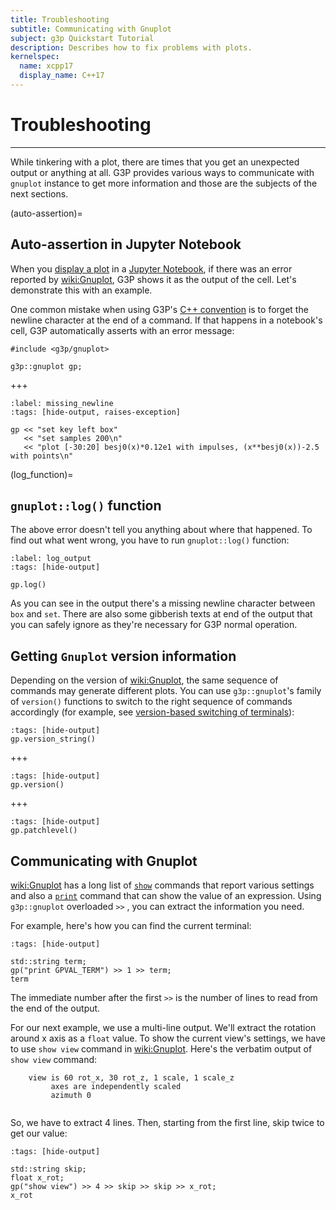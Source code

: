 ```yaml
---
title: Troubleshooting
subtitle: Communicating with Gnuplot
subject: g3p Quickstart Tutorial
description: Describes how to fix problems with plots.
kernelspec:
  name: xcpp17
  display_name: C++17
---
```


# Troubleshooting

---

While tinkering with a plot, there are times that you get an unexpected output or anything at all. G3P provides various ways to communicate with `gnuplot` instance to get more information and those are the subjects of the next sections.

(auto-assertion)=
## Auto-assertion in Jupyter Notebook

When you [display a plot](#display-the-plot) in a [Jupyter Notebook](wiki:Project_Jupyter), if there was an error reported by <wiki:Gnuplot>, G3P shows it as the output of the cell. Let's demonstrate this with an example.

One common mistake when using G3P's [C++ convention](#cpp_convention) is to forget the newline character at the end of a command. If that happens in a notebook's cell, G3P automatically asserts with an error message:

```{code-cell} cpp
#include <g3p/gnuplot>

g3p::gnuplot gp;
```
+++
```{code-cell} cpp
:label: missing_newline
:tags: [hide-output, raises-exception]

gp << "set key left box"
   << "set samples 200\n"
   << "plot [-30:20] besj0(x)*0.12e1 with impulses, (x**besj0(x))-2.5 with points\n"
```

(log_function)=
## `gnuplot::log()` function 

The above error doesn't tell you anything about where that happened. To find out what went wrong, you have to run `gnuplot::log()` function:

```{code-cell} cpp
:label: log_output
:tags: [hide-output]

gp.log()
```

As you can see in the output there's a missing newline character between `box` and `set`. There are also some gibberish texts at end of the output that you can safely ignore as they're necessary for G3P normal operation.

## Getting `Gnuplot` version information

Depending on the version of <wiki:Gnuplot>, the same sequence of commands may generate different plots. You can use `g3p::gnuplot`'s family of `version()` functions to switch to the right sequence of commands accordingly (for example, see [version-based switching of terminals](#version-based-switching)):

```{code-cell} cpp
:tags: [hide-output]
gp.version_string()
```
+++
```{code-cell} cpp
:tags: [hide-output]
gp.version()
```
+++
```{code-cell} cpp
:tags: [hide-output]
gp.patchlevel()
```

## Communicating with Gnuplot

<wiki:Gnuplot> has a long list of [`show`](http://gnuplot.info/docs_6.0/loc10320.html) commands that report various settings and also a [`print`](http://gnuplot.info/docs_6.0/loc10069.html) command that can show the value of an expression. Using `g3p::gnuplot` overloaded `>>` , you can extract the information you need.

For example, here's how you can find the current terminal:

```{code-cell} cpp
:tags: [hide-output]

std::string term;
gp("print GPVAL_TERM") >> 1 >> term;
term
```

The immediate number after the first `>>` is the number of lines to read from the end of the output.

For our next example, we use a multi-line output. We'll extract the rotation around x axis as a `float` value. To show the current view's settings, we have to use `show view` command in <wiki:Gnuplot>. Here's the verbatim output of `show view` command:
```
	view is 60 rot_x, 30 rot_z, 1 scale, 1 scale_z
		 axes are independently scaled
		 azimuth 0
 
```
So, we have to extract 4 lines. Then, starting from the first line, skip twice to get our value:

```{code-cell} cpp
:tags: [hide-output]

std::string skip;
float x_rot;
gp("show view") >> 4 >> skip >> skip >> x_rot;
x_rot
```

